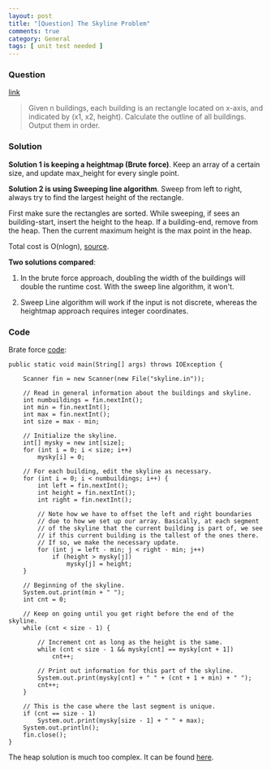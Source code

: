 ```yaml
---
layout: post
title: "[Question] The Skyline Problem"
comments: true
category: General
tags: [ unit test needed ]
---
```


### Question 

[link]()

> Given n buildings, each building is an rectangle located on 
x-axis, and indicated by (x1, x2, height). Calculate the 
outline of all buildings. Output them in order.

### Solution

__Solution 1 is keeping a heightmap (Brute force)__. Keep an array of a certain size, and update max_height for every single point. 

__Solution 2 is using Sweeping line algorithm__. Sweep from left to right, always try to find the largest height of the rectangle. 

First make sure the rectangles are sorted. While sweeping, if sees an building-start, insert the height to the heap. If a building-end, remove from the heap. Then the current maximum height is the max point in the heap. 

Total cost is O(nlogn), [source](http://qr.ae/Yt74m). 

__Two solutions compared__: 

1. In the brute force approach, doubling the width of the buildings will double the runtime cost. With the sweep line algorithm, it won't. 

1. Sweep Line algorithm will work if the input is not discrete, whereas the heightmap approach requires integer coordinates.

### Code

Brate force [code](http://www.cs.ucf.edu/~dmarino/ucf/java/Skyline.java): 

	public static void main(String[] args) throws IOException {

		Scanner fin = new Scanner(new File("skyline.in"));

		// Read in general information about the buildings and skyline.
		int numbuildings = fin.nextInt();
		int min = fin.nextInt();
		int max = fin.nextInt();
		int size = max - min;

		// Initialize the skyline.
		int[] mysky = new int[size];
		for (int i = 0; i < size; i++)
			mysky[i] = 0;

		// For each building, edit the skyline as necessary.
		for (int i = 0; i < numbuildings; i++) {
			int left = fin.nextInt();
			int height = fin.nextInt();
			int right = fin.nextInt();

			// Note how we have to offset the left and right boundaries
			// due to how we set up our array. Basically, at each segment
			// of the skyline that the current building is part of, we see
			// if this current building is the tallest of the ones there.
			// If so, we make the necessary update.
			for (int j = left - min; j < right - min; j++)
				if (height > mysky[j])
					mysky[j] = height;
		}

		// Beginning of the skyline.
		System.out.print(min + " ");
		int cnt = 0;

		// Keep on going until you get right before the end of the skyline.
		while (cnt < size - 1) {

			// Increment cnt as long as the height is the same.
			while (cnt < size - 1 && mysky[cnt] == mysky[cnt + 1])
				cnt++;

			// Print out information for this part of the skyline.
			System.out.print(mysky[cnt] + " " + (cnt + 1 + min) + " ");
			cnt++;
		}

		// This is the case where the last segment is unique.
		if (cnt == size - 1)
			System.out.print(mysky[size - 1] + " " + max);
		System.out.println();
		fin.close();
	}

The heap solution is much too complex. It can be found [here](http://courses.oreillyschool.com/data-structures-algorithms/overviewAlgorithms.html). 
